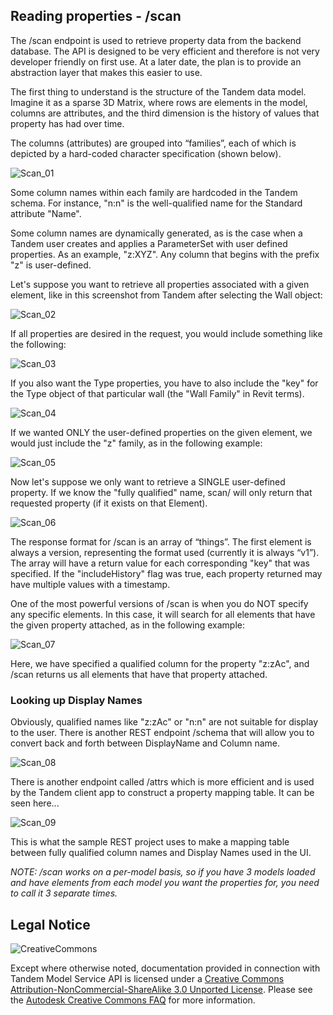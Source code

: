 ## Reading properties - /scan

The /scan endpoint is used to retrieve property data from the backend database.  The API is designed to be very efficient and therefore is not very developer friendly on first use.  At a later date, the plan is to provide an abstraction layer that makes this easier to use.

The first thing to understand is the structure of the Tandem data model.  Imagine it as a sparse 3D Matrix, where rows are elements in the model, columns are attributes, and the third dimension is the history of values that property has had over time.

The columns (attributes) are grouped into “families”, each of which is depicted by a hard-coded character specification (shown below).

![Scan_01](./img/scan_01.png)

Some column names within each family are hardcoded in the Tandem schema.  For instance, "n:n" is the well-qualified name for the Standard attribute "Name".

Some column names are dynamically generated, as is the case when a Tandem user creates and applies a ParameterSet with user defined properties.  As an example, "z:XYZ".  Any column that begins with the prefix "z" is user-defined.

Let's suppose you want to retrieve all properties associated with a given element, like in this screenshot from Tandem after selecting the Wall object:

![Scan_02](./img/scan_02.png)

If all properties are desired in the request, you would include something like the following:

![Scan_03](./img/scan_03.png)

If you also want the Type properties, you have to also include the "key" for the Type object of that particular wall (the "Wall Family" in Revit terms).

![Scan_04](./img/scan_04.png)

If we wanted ONLY the user-defined properties on the given element, we would just include the "z" family, as in the following example:

![Scan_05](./img/scan_05.png)

Now let's suppose we only want to retrieve a SINGLE user-defined property.  If we know the "fully qualified" name, scan/ will only return that requested property (if it exists on that Element).

![Scan_06](./img/scan_06.png)

The response format for /scan is an array of “things”. The first element is always a version, representing the format used (currently it is always “v1”).  The array will have a return value for each corresponding "key" that was specified.  If the "includeHistory" flag was true, each property returned may have multiple values with a timestamp.

One of the most powerful versions of /scan is when you do NOT specify any specific elements.  In this case, it will search for all elements that have the given property attached, as in the following example:

![Scan_07](./img/scan_07.png)

Here, we have specified a qualified column for the property "z:zAc", and /scan returns us all elements that have that property attached.


### Looking up Display Names

Obviously, qualified names like "z:zAc" or "n:n" are not suitable for display to the user.  There is another REST endpoint /schema that will allow you to convert back and forth between DisplayName and Column name.

![Scan_08](./img/scan_08.png)

There is another endpoint called /attrs which is more efficient and is used by the Tandem client app to construct a property mapping table.  It can be seen here...

![Scan_09](./img/scan_09.png)

This is what the sample REST project uses to make a mapping table between fully qualified column names and Display Names used in the UI.


_NOTE: /scan works on a per-model basis, so if you have 3 models loaded and have elements from each model you want the properties for, you need to call it 3 separate times._


## Legal Notice

![CreativeCommons](./img/CreativeCommons.png)

Except where otherwise noted, documentation provided in connection with Tandem Model Service API is licensed under a [Creative Commons Attribution-NonCommercial-ShareAlike 3.0 Unported License](https://creativecommons.org/licenses/by-nc-sa/3.0/). Please see the [Autodesk Creative Commons FAQ](https://knowledge.autodesk.com/customer-service/share-the-knowledge) for more information.

